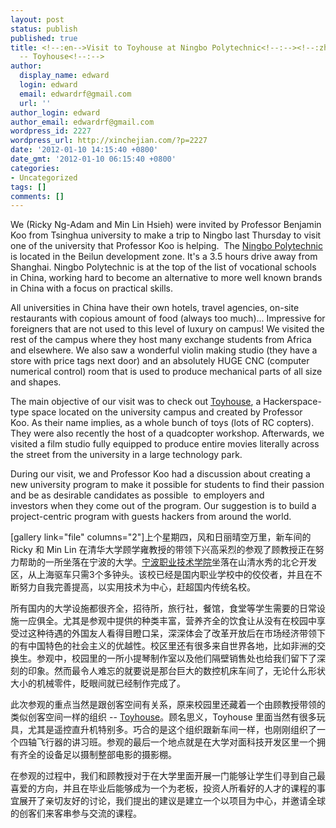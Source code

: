 ```yaml
---
layout: post
status: publish
published: true
title: <!--:en-->Visit to Toyhouse at Ningbo Polytechnic<!--:--><!--:zh-->快乐的宁波职业技术学院之旅
  -- Toyhouse<!--:-->
author:
  display_name: edward
  login: edward
  email: edwardrf@gmail.com
  url: ''
author_login: edward
author_email: edwardrf@gmail.com
wordpress_id: 2227
wordpress_url: http://xinchejian.com/?p=2227
date: '2012-01-10 14:15:40 +0800'
date_gmt: '2012-01-10 06:15:40 +0800'
categories:
- Uncategorized
tags: []
comments: []
---
```

<p><!--:en-->We (Ricky Ng-Adam and Min Lin Hsieh) were invited by Professor Benjamin Koo from Tsinghua university to make a trip to Ningbo last Thursday to visit one of the university that Professor Koo is helping. &nbsp;The <a href="http://www.nbptweb.net/english/about_brief.htm">Ningbo Polytechnic</a> is located in the Beilun development zone. It's a 3.5 hours drive away from Shanghai. Ningbo Polytechnic is at the top of the list of vocational schools in China, working hard to become an alternative to more well known brands in China with a focus on practical skills.</p>
<p>All universities in China have their own hotels, travel agencies, on-site restaurants with copious amount of food (always too much)... Impressive for foreigners that are not used to this level of luxury on campus! We visited the rest of the campus where they host many exchange students from Africa and elsewhere. We also saw a wonderful violin making studio (they have a store with price tags next door) and an absolutely HUGE CNC (computer numerical control) room that is used to produce mechanical parts of all size and shapes.</p>
<p>The main objective of our visit was to check out <a href="http://toyhouse.cc/">Toyhouse</a>, a Hackerspace-type space located on the university campus and created by Professor Koo.&nbsp;As their name implies, as a whole bunch of toys (lots of RC copters). They were also recently the host of a quadcopter workshop. Afterwards, we visited a film studio fully equipped to produce entire movies&nbsp;literally across the street from the university in a large technology park.</p>
<p>During our visit, we and Professor Koo had a&nbsp;discussion about creating a new university program to make it possible for students to find their passion and be as desirable candidates as possible &nbsp;to employers and investors&nbsp;when they come out of the program. Our suggestion is to build a project-centric program with guests hackers from around the world.</p>
<p>[gallery link="file" columns="2"]<!--:--><!--:zh-->上个星期四，风和日丽晴空万里，新车间的Ricky 和 Min Lin 在清华大学顾学雍教授的带领下兴高采烈的参观了顾教授正在努力帮助的一所坐落在宁波的大学。<a href="http://www.nbptweb.net/english/about_brief.htm">宁波职业技术学院</a>坐落在山清水秀的北仑开发区，从上海驱车只需3个多钟头。该校已经是国内职业学校中的佼佼者，并且在不断努力自我完善提高，以实用技术为中心，赶超国内传统名校。</p>
<p>所有国内的大学设施都很齐全，招待所，旅行社，餐馆，食堂等学生需要的日常设施一应俱全。尤其是参观中提供的种类丰富，营养齐全的饮食让从没有在校园中享受过这种待遇的外国友人看得目瞪口呆，深深体会了改革开放后在市场经济带领下的有中国特色的社会主义的优越性。校区里还有很多来自世界各地，比如非洲的交换生。参观中，校园里的一所小提琴制作室以及他们隔壁销售处也给我们留下了深刻的印象。然而最令人难忘的就要说是那台巨大的数控机床车间了，无论什么形状大小的机械零件，眨眼间就已经制作完成了。</p>
<p>此次参观的重点当然是跟创客空间有关系，原来校园里还藏着一个由顾教授带领的类似创客空间一样的组织 -- <a href="http://toyhouse.cc/">Toyhouse</a>。顾名思义，Toyhouse 里面当然有很多玩具，尤其是遥控直升机特别多。巧合的是这个组织跟新车间一样，也刚刚组织了一个四轴飞行器的讲习班。参观的最后一个地点就是在大学对面科技开发区里一个拥有齐全的设备足以摄制整部电影的摄影棚。</p>
<p>在参观的过程中，我们和顾教授对于在大学里面开展一门能够让学生们寻到自己最喜爱的方向，并且在毕业后能够成为一个为老板，投资人所看好的人才的课程的事宜展开了亲切友好的讨论，我们提出的建议是建立一个以项目为中心，并邀请全球的创客们来客串参与交流的课程。<!--:--></p>
